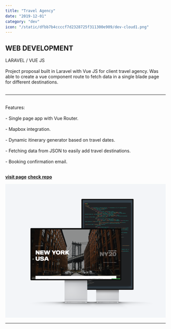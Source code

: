 ```yaml
---
title: "Travel Agency"
date: "2019-12-01"
category: "dev"
icon: "/static/dfbb7b4ccccf7d2328725f311300e909/dev-cloud1.png"
---
```


## WEB DEVELOPMENT

LARAVEL / VUE JS
<br><br>
Project proposal built in Laravel with Vue JS for client travel agency. Was able to create a vue component route to fetch data in a single blade page for different destinations. 
<br><br>
- - -
<br>
Features:
<br><br>
- Single page app with Vue Router.
<br><br>
- Mapbox integration.
<br><br>
- Dynamic itinerary generator based on travel dates.
<br><br>
- Fetching data from JSON to easily add travel destinations.
<br><br>
- Booking confirmation email.
<br><br>

**[visit page](https://travel-app-carlos-caro.herokuapp.com/)**
**[check repo](https://github.com/MrCaro/travel-app)**

![travel project vue](../images/vue-travel-project-2.png)

- - -

 